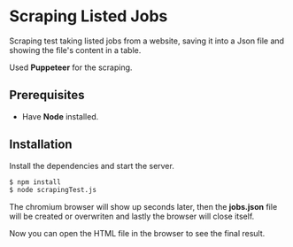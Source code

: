 # Scraping Listed Jobs

Scraping test taking listed jobs from a website, saving it into a Json file and showing the file's content in a table.

Used **Puppeteer** for the scraping.

## Prerequisites

- Have **Node** installed.

## Installation

Install the dependencies and start the server.

```sh
$ npm install
$ node scrapingTest.js
```

The chromium browser will show up seconds later, then the **jobs.json** file will be created or overwriten and lastly the browser will close itself.

Now you can open the HTML file in the browser to see the final result.

